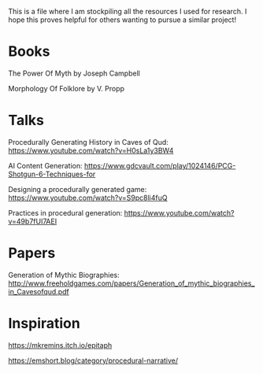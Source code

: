This is a file where I am stockpiling all the resources I used for research. I hope this proves helpful for others wanting to pursue a similar project!


# Books

The Power Of Myth by Joseph Campbell 

Morphology Of Folklore by V. Propp

# Talks

Procedurally Generating History in Caves of Qud: https://www.youtube.com/watch?v=H0sLa1y3BW4

AI Content Generation: https://www.gdcvault.com/play/1024146/PCG-Shotgun-6-Techniques-for

Designing a procedurally generated game: https://www.youtube.com/watch?v=S9pc8li4fuQ

Practices in procedural generation: https://www.youtube.com/watch?v=49b7fUI7AEI


# Papers

Generation of Mythic Biographies: http://www.freeholdgames.com/papers/Generation_of_mythic_biographies_in_Cavesofqud.pdf


# Inspiration

https://mkremins.itch.io/epitaph

https://emshort.blog/category/procedural-narrative/

